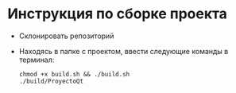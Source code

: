 # Инструкция по сборке проекта 

+ Склонировать репозиторий
+ Находясь в папке с проектом, ввести следующие команды в терминал:

      chmod +x build.sh && ./build.sh
      ./build/ProyectoQt

    
    

